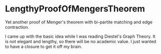 # LengthyProofOfMengersTheorem
Yet another proof of Menger's theorem with bi-partite matching and edge contraction.

I came up with the basic idea while I was reading Diestel's Graph Theory.
It is not elegant and lengthy, so there will be no academic value.
I just wanted to have a closure to get it off my brain.
